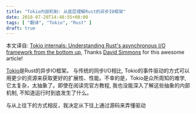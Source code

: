 ```yaml
---
title: "Tokio内部机制: 从底层理解Rust的异步IO框架"
date: 2018-07-20T14:48:55+08:00
tags: [ "翻译", "Tokio", "Rust" ]
draft: true
---
```


本文译自: [Tokio internals: Understanding Rust's asynchronous I/O framework from the bottom up](https://cafbit.com/post/tokio_internals/), Thanks [David Simmons](https://cafbit.com) for this awesome article!

[Tokio](https://tokio.rs/)是Rust的异步IO框架。 与传统的同步I/O相比, Tokio的事件驱动的方式可以用更少的资源来获取更好的扩展性、性能。不幸的是，Tokio是众所周知的难学, 它太复杂，太抽象了。即使在阅读完官方教程, 我也没能深入了解这些抽象的内部机制, 不知道运行时到底发生了什么。

与从上往下的方式相反，我决定从下往上通过源码来弄懂驱动
